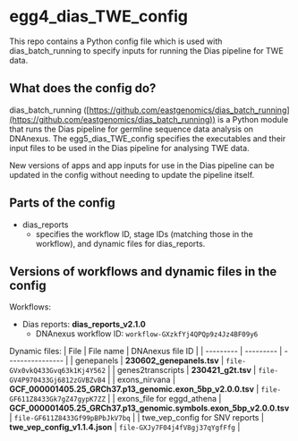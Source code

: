 # egg4_dias_TWE_config

This repo contains a Python config file which is used with dias_batch_running to specify inputs for running the Dias pipeline for TWE data.

## What does the config do?
dias_batch_running ([https://github.com/eastgenomics/dias_batch_running](https://github.com/eastgenomics/dias_batch_running)) is a Python module that runs the Dias pipeline for germline sequence data analysis on DNAnexus. The egg5_dias_TWE_config specifies the executables and their input files to be used in the Dias pipeline for analysing TWE data.

New versions of apps and app inputs for use in the Dias pipeline can be updated in the config without needing to update the pipeline itself.

## Parts of the config
* dias_reports
    * specifies the workflow ID, stage IDs (matching those in the workflow), and dynamic files for dias_reports.

## Versions of workflows and dynamic files in the config
Workflows:
* Dias reports: **dias_reports_v2.1.0**
    * DNAnexus workflow ID: `workflow-GXzkfYj4QPQp9z4Jz4BF09y6`

Dynamic files:
| File      | File name | DNAnexus file ID |
| --------- | --------- | ---------------- |
| genepanels | **230602_genepanels.tsv** | `file-GVx0vkQ433Gvq63k1Kj4Y562` |
| genes2transcripts | **230421_g2t.tsv** | `file-GV4P970433Gj6812zGVBZvB4` |
| exons_nirvana | **GCF_000001405.25_GRCh37.p13_genomic.exon_5bp_v2.0.0.tsv** | `file-GF611Z8433Gk7gZ47gypK7ZZ` |
| exons_file for eggd_athena | **GCF_000001405.25_GRCh37.p13_genomic.symbols.exon_5bp_v2.0.0.tsv** | `file-GF611Z8433Gf99pBPbJkV7bq` |
| twe_vep_config for SNV reports | **twe_vep_config_v1.1.4.json** | `file-GXJy7F04j4fV8gj37qYgfFfg` |
